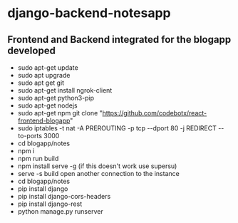# django-backend-notesapp
## Frontend and Backend integrated for the blogapp developed
- sudo apt-get update
- sudo apt upgrade
- sudo apt get git
- sudo apt-get install ngrok-client
- sudo apt-get python3-pip
- sudo apt-get nodejs
- sudo apt-get npm
git clone "https://github.com/codebotx/react-frontend-blogapp"
- sudo iptables -t nat -A PREROUTING -p tcp --dport 80 -j REDIRECT --to-ports 3000
- cd blogapp/notes
- npm i
- npm run build
- npm install serve -g (if this doesn't work use supersu)
- serve -s build 
open another connection to the instance
- cd blogapp/notes
- pip install django
- pip install django-cors-headers
- pip install django-rest
- python manage.py runserver
